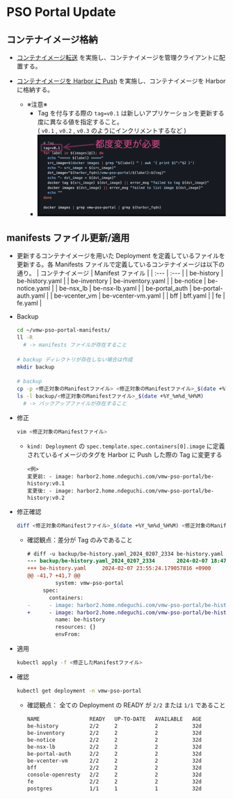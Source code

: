 # PSO Portal Update

## コンテナイメージ格納

- [コンテナイメージ転送](https://github.com/nkdgc/server-setup/blob/main/kubernetes/fedora37/60-pso-portal-deploy.md#%E3%82%B3%E3%83%B3%E3%83%86%E3%83%8A%E3%82%A4%E3%83%A1%E3%83%BC%E3%82%B8%E8%BB%A2%E9%80%81-1) を実施し、コンテナイメージを管理クライアントに配置する。

- [コンテナイメージを Harbor に Push](https://github.com/nkdgc/server-setup/blob/main/kubernetes/fedora37/60-pso-portal-deploy.md#%E3%82%B3%E3%83%B3%E3%83%86%E3%83%8A%E3%82%A4%E3%83%A1%E3%83%BC%E3%82%B8%E3%82%92-harbor-%E3%81%AB-push-1) を実施し、コンテナイメージを Harbor に格納する。
  - ※注意※
    - Tag を付与する際の `tag=v0.1` は新しいアプリケーションを更新する度に異なる値を指定すること。 \
      ( `v0.1` , `v0.2` , `v0.3` のようにインクリメントするなど )
    - ![img](img/90_update_tag.png)

## manifests ファイル更新/適用

- 更新するコンテナイメージを用いた Deployment を定義しているファイルを更新する。各 Manifests ファイルで定義しているコンテナイメージは以下の通り。
  | コンテナイメージ | Manifest ファイル   |
  | :---             | :---                |
  | be-history       | be-history.yaml     |
  | be-inventory     | be-inventory.yaml   |
  | be-notice        | be-notice.yaml      |
  | be-nsx_lb        | be-nsx-lb.yaml      |
  | be-portal_auth   | be-portal-auth.yaml |
  | be-vcenter_vm    | be-vcenter-vm.yaml  |
  | bff              | bff.yaml            |
  | fe               | fe.yaml             |

- Backup
  ```bash
  cd ~/vmw-pso-portal-manifests/
  ll -R
    # -> manifests ファイルが存在すること
  
  # backup ディレクトリが存在しない場合は作成
  mkdir backup
  
  # backup
  cp -p <修正対象のManifestファイル> <修正対象のManifestファイル>_$(date +%Y_%m%d_%H%M)
  ls -l backup/<修正対象のManifestファイル>_$(date +%Y_%m%d_%H%M)
    # -> バックアップファイルが存在すること
  ```

- 修正
  ```bash
  vim <修正対象のManifestファイル>
  ```

  - `kind: Deployment` の `spec.template.spec.containers[0].image` に定義されているイメージのタグを Harbor に Push した際の Tag に変更する
    ```
    <例>
    変更前: - image: harbor2.home.ndeguchi.com/vmw-pso-portal/be-history:v0.1
    変更後: - image: harbor2.home.ndeguchi.com/vmw-pso-portal/be-history:v0.2
    ```

- 修正確認
  ```bash
  diff <修正対象のManifestファイル>_$(date +%Y_%m%d_%H%M) <修正対象のManifestファイル>
  ```
  - 確認観点：差分が Tag のみであること
    ```diff
    # diff -u backup/be-history.yaml_2024_0207_2334 be-history.yaml
    --- backup/be-history.yaml_2024_0207_2334       2024-02-07 18:47:28.845018658 +0900
    +++ be-history.yaml     2024-02-07 23:55:24.179057816 +0900
    @@ -41,7 +41,7 @@
             system: vmw-pso-portal
         spec:
           containers:
    -      - image: harbor2.home.ndeguchi.com/vmw-pso-portal/be-history:v0.1
    +      - image: harbor2.home.ndeguchi.com/vmw-pso-portal/be-history:v0.2
             name: be-history
             resources: {}
             envFrom:
    ```

- 適用
  ```bash
  kubectl apply -f <修正したManifestファイル>
  ```

- 確認
  ```bash
  kubectl get deployment -n vmw-pso-portal
  ```
  - 確認観点： 全ての Deployment の READY が `2/2` または `1/1` であること
    ```text
    NAME                READY   UP-TO-DATE   AVAILABLE   AGE
    be-history          2/2     2            2           32d
    be-inventory        2/2     2            2           32d
    be-notice           2/2     2            2           32d
    be-nsx-lb           2/2     2            2           32d
    be-portal-auth      2/2     2            2           32d
    be-vcenter-vm       2/2     2            2           32d
    bff                 2/2     2            2           32d
    console-openresty   2/2     2            2           32d
    fe                  2/2     2            2           32d
    postgres            1/1     1            1           32d
    ```

